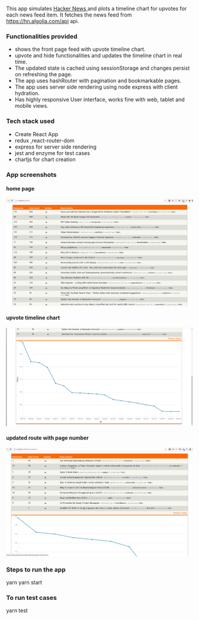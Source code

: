 
This app simulates [ Hacker News ](https://news.ycombinator.com/) and plots a timeline chart for upvotes for each news feed item. 
It fetches the news feed from https://hn.algolia.com/api api.

### Functionalities provided
- shows the front page feed with upvote timeline chart.
- upvote and hide functionalities and updates the timeline chart in real time.
- The updated state is cached using sessionStorage and changes persist on refreshing the page.
- The app uses hashRouter with pagination and bookmarkable pages.
- The app uses server side rendering using node express with client hydration.
- Has highly responsive User interface, works fine with web, tablet and mobile views.

### Tech stack used
- Create React App
- redux ,react-router-dom
- express for server side rendering
- jest and enzyme for test cases
- chartjs for chart creation

### App screenshots
#### home page
![home page ](https://github.com/neerajtomar98/hacker-news-app/blob/master/homepage.png?raw=true)
#### upvote timeline chart 
![upvote timeline chart ](https://github.com/neerajtomar98/hacker-news-app/blob/master/upVotetimelineChart.png?raw=true)
#### updated route with page number
![updated route with page number ](https://github.com/neerajtomar98/hacker-news-app/blob/master/newRouteWithpage.png?raw=true)


### Steps to run the app
yarn
yarn start

### To run test cases
yarn test
